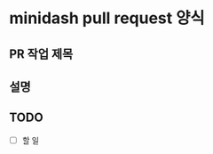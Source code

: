 # minidash pull request 양식

## PR 작업 제목
<!-- 작업 주제 or 제목을 적어주세요 -->

## 설명
<!-- 설명을 적어주세요 -->

## TODO
- [ ] 할 일
